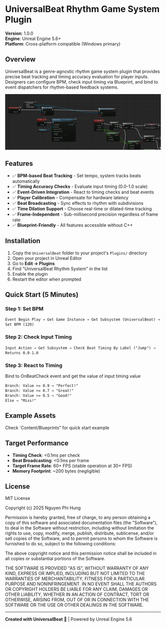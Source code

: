 # UniversalBeat Rhythm Game System Plugin

**Version**: 1.0.0  
**Engine**: Unreal Engine 5.6+  
**Platform**: Cross-platform compatible (Windows primary)

## Overview

UniversalBeat is a genre-agnostic rhythm game system plugin that provides precise beat tracking and timing accuracy evaluation for player inputs. Designers can configure BPM, check input timing via Blueprint, and bind to event dispatchers for rhythm-based feedback systems.

![example](Resources/binding.png)

## Features

- ✅ **BPM-based Beat Tracking** - Set tempo, system tracks beats automatically
- ✅ **Timing Accuracy Checks** - Evaluate input timing (0.0-1.0 scale)
- ✅ **Event-Driven Integration** - React to timing checks and beat events
- ✅ **Player Calibration** - Compensate for hardware latency
- ✅ **Beat Broadcasting** - Sync effects to rhythm with subdivisions
- ✅ **Time Dilation Support** - Choose real-time or dilated-time tracking
- ✅ **Frame-Independent** - Sub-millisecond precision regardless of frame rate
- ✅ **Blueprint-Friendly** - All features accessible without C++

## Installation

1. Copy the `UniversalBeat` folder to your project's `Plugins/` directory
2. Open your project in Unreal Editor
3. Go to **Edit → Plugins**
4. Find "UniversalBeat Rhythm System" in the list
5. Enable the plugin
6. Restart the editor when prompted

## Quick Start (5 Minutes)

### Step 1: Set BPM

```
Event Begin Play → Get Game Instance → Get Subsystem (UniversalBeat) → Set BPM (120)
```

### Step 2: Check Input Timing

```
Input Action → Get Subsystem → Check Beat Timing By Label ("Jump") → Returns 0.0-1.0
```

### Step 3: React to Timing
Bind to OnBeatCheck event and get the value of input timing value
```
Branch: Value >= 0.9 → "Perfect!"
Branch: Value >= 0.7 → "Great!"
Branch: Value >= 0.5 → "Good!"
Else → "Miss!"
```

## Example Assets

Check `Content/Blueprints" for quick start example 

## Target Performance

- **Timing Check**: <0.1ms per check
- **Beat Broadcasting**: <0.1ms per frame
- **Target Frame Rate**: 60+ FPS (stable operation at 30+ FPS)
- **Memory Footprint**: ~200 bytes (negligible)

## License

MIT License

Copyright (c) 2025 Nguyen Phi Hung

Permission is hereby granted, free of charge, to any person obtaining a copy
of this software and associated documentation files (the "Software"), to deal
in the Software without restriction, including without limitation the rights
to use, copy, modify, merge, publish, distribute, sublicense, and/or sell
copies of the Software, and to permit persons to whom the Software is
furnished to do so, subject to the following conditions:

The above copyright notice and this permission notice shall be included in all
copies or substantial portions of the Software.

THE SOFTWARE IS PROVIDED "AS IS", WITHOUT WARRANTY OF ANY KIND, EXPRESS OR
IMPLIED, INCLUDING BUT NOT LIMITED TO THE WARRANTIES OF MERCHANTABILITY,
FITNESS FOR A PARTICULAR PURPOSE AND NONINFRINGEMENT. IN NO EVENT SHALL THE
AUTHORS OR COPYRIGHT HOLDERS BE LIABLE FOR ANY CLAIM, DAMAGES OR OTHER
LIABILITY, WHETHER IN AN ACTION OF CONTRACT, TORT OR OTHERWISE, ARISING FROM,
OUT OF OR IN CONNECTION WITH THE SOFTWARE OR THE USE OR OTHER DEALINGS IN THE
SOFTWARE.

---

**Created with UniversalBeat** 🎵 | Powered by Unreal Engine 5.6
